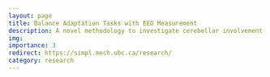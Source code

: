 ```yaml
---
layout: page
title: Balance Adaptation Tasks with EEG Measurement
description: A novel methodology to investigate cerebellar involvement during adaptation to an unexpected delay in standing balance control
img:
importance: 3
redirect: https://simpl.mech.ubc.ca/research/
category: research
---
```

